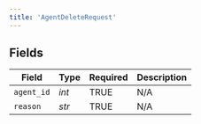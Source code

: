 ```yaml
---
title: 'AgentDeleteRequest'
---
```



## Fields

| Field              | Type               | Required           | Description        |
| ------------------ | ------------------ | ------------------ | ------------------ |
| `agent_id`         | *int*              | TRUE | N/A                |
| `reason`           | *str*              | TRUE | N/A                |